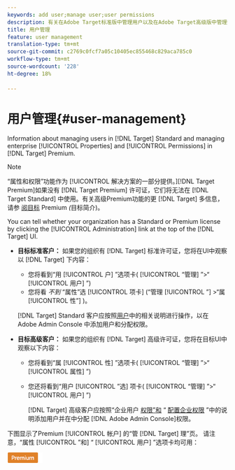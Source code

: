 ```yaml
---
keywords: add user;manage user;user permissions
description: 有关在Adobe Target标准版中管理用户以及在Adobe Target高级版中管理企业属性和权限的信息。
title: 用户管理
feature: user management
translation-type: tm+mt
source-git-commit: c2769c0fcf7a05c10405ec855468c829aca785c0
workflow-type: tm+mt
source-wordcount: '228'
ht-degree: 18%

---
```



# 用户管理{#user-management}

Information about managing users in [!DNL Target] Standard and managing enterprise [!UICONTROL Properties] and [!UICONTROL Permissions] in [!DNL Target] Premium.

>[!NOTE]
>
>“属性和权限”功能作为 [!UICONTROL  解决方案的一部分提供。][!DNL Target Premium]如果没有 [!DNL Target Premium] 许可证，它们将无法在 [!DNL Target Standard] 中使用。有关高级Premium功能的更 [!DNL Target] 多信息，请参 [阅目标](/help/c-intro/intro.md#premium) Premium *(*&#x200B;目标简介)。

You can tell whether your organization has a Standard or Premium license by clicking the [!UICONTROL Administration] link at the top of the [!DNL Target] UI.

* **目标标准客户：** 如果您的组织有 [!DNL Target] 标准许可证，您将在UI中观察以 [!DNL Target] 下内容：

   * 您将看到“用 [!UICONTROL 户] ”选项卡( [!UICONTROL “管理] ”>“ [!UICONTROL 用户] ”)
   * 您将看 *不到* “属性”选 [!UICONTROL 项卡] (“管理 [!UICONTROL ”] >“属 [!UICONTROL 性”] )。

   [!DNL Target] Standard 客户应按照[用户](/help/administrating-target/c-user-management/c-user-management/user-management.md)中的相关说明进行操作，以在 Adobe Admin Console 中添加用户和分配权限。

* **目标高级客户：** 如果您的组织有 [!DNL Target] 高级许可证，您将在目标UI中观察以下内容：

   * 您将看到“属 [!UICONTROL 性] ”选项卡( [!UICONTROL “管理] ”>“ [!UICONTROL 属性] ”)
   * 您还将看到“用户 [!UICONTROL ”选] 项卡( [!UICONTROL “管理] ”>“ [!UICONTROL 用户] ”)

      [!DNL Target] 高级客户应按照“企业用户 [权限”和](/help/administrating-target/c-user-management/property-channel/property-channel.md#concept_E396B16FA2024ADBA27BC056138F9838) “ [配置企业权限](/help/administrating-target/c-user-management/property-channel/properties-overview.md#concept_22F2855DBF0D4754B9460F5D68749C71) ”中的说明添加用户并在中分配 [!DNL Adobe Admin Console]权限。

下图显示了Premium [!UICONTROL 帐户] 的“管 [!DNL Target] 理”页。 请注意，“属性 [!UICONTROL ”和] “ [!UICONTROL 用户] ”选项卡均可用：

![“管理”选项卡](/help/administrating-target/assets/premium.png)

